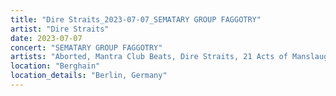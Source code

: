 ```yaml
---
title: "Dire Straits_2023-07-07_SEMATARY GROUP FAGGOTRY"
artist: "Dire Straits"
date: 2023-07-07
concert: "SEMATARY GROUP FAGGOTRY"
artists: "Aborted, Mantra Club Beats, Dire Straits, 21 Acts of Manslaughter	Grindcore	United States, Buckshot, ABBA, Bladee, 9 Foot Super SoldierCrossoverHardcore, 12 Gauge Rampage, 324	Grindcore	Japan"
location: "Berghain"
location_details: "Berlin, Germany"
---
```

